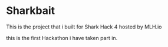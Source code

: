 # Sharkbait

This is the project that i built for Shark Hack 4 hosted by MLH.io

this is the first Hackathon i have taken part in.
